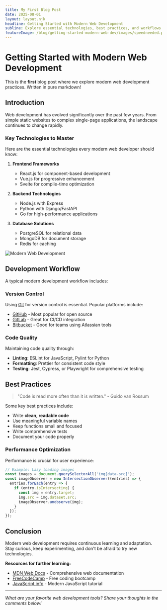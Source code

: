 ```yaml
---
title: My First Blog Post
date: 2025-08-01
layout: layout.njk
headline: Getting Started with Modern Web Development
subline: Explore essential technologies, best practices, and workflows that every modern web developer should master
featureImage: /blog/getting-started-modern-web-dev/images/speedneeded.png
---
```


# Getting Started with Modern Web Development

This is the **first** blog post where we explore modern web development practices. Written in pure markdown!

## Introduction

Web development has evolved significantly over the past few years. From simple static websites to complex single-page applications, the landscape continues to change rapidly.

### Key Technologies to Master

Here are the essential technologies every modern web developer should know:

1. **Frontend Frameworks**
   - React.js for component-based development
   - Vue.js for progressive enhancement
   - Svelte for compile-time optimization

2. **Backend Technologies**
   - Node.js with Express
   - Python with Django/FastAPI
   - Go for high-performance applications

3. **Database Solutions**
   - PostgreSQL for relational data
   - MongoDB for document storage
   - Redis for caching

![Modern Web Development](./workflow-diagram.png)

## Development Workflow

A typical modern development workflow includes:

### Version Control
Using [Git](https://git-scm.com/) for version control is essential. Popular platforms include:
- [GitHub](https://github.com) - Most popular for open source
- [GitLab](https://gitlab.com) - Great for CI/CD integration
- [Bitbucket](https://bitbucket.org) - Good for teams using Atlassian tools

### Code Quality
Maintaining code quality through:
- **Linting**: ESLint for JavaScript, Pylint for Python
- **Formatting**: Prettier for consistent code style
- **Testing**: Jest, Cypress, or Playwright for comprehensive testing

## Best Practices

> "Code is read more often than it is written." - Guido van Rossum

Some key best practices include:

- Write **clean, readable code**
- Use meaningful variable names
- Keep functions small and focused
- Write comprehensive tests
- Document your code properly

### Performance Optimization

Performance is crucial for user experience:

```javascript
// Example: Lazy loading images
const images = document.querySelectorAll('img[data-src]');
const imageObserver = new IntersectionObserver((entries) => {
  entries.forEach(entry => {
    if (entry.isIntersecting) {
      const img = entry.target;
      img.src = img.dataset.src;
      imageObserver.unobserve(img);
    }
  });
});
```

## Conclusion

Modern web development requires continuous learning and adaptation. Stay curious, keep experimenting, and don't be afraid to try new technologies.

**Resources for further learning:**
- [MDN Web Docs](https://developer.mozilla.org/) - Comprehensive web documentation
- [FreeCodeCamp](https://www.freecodecamp.org/) - Free coding bootcamp
- [JavaScript.info](https://javascript.info/) - Modern JavaScript tutorial

---

*What are your favorite web development tools? Share your thoughts in the comments below!*
